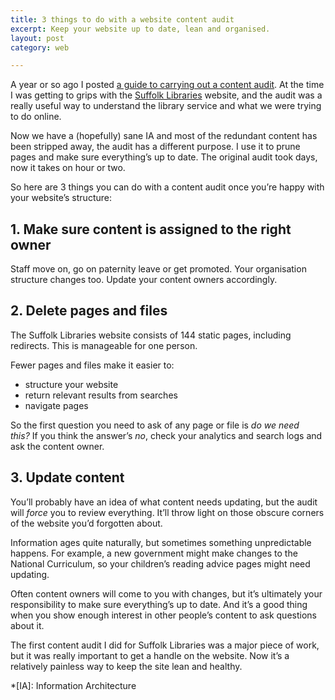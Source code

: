```yaml
---
title: 3 things to do with a website content audit
excerpt: Keep your website up to date, lean and organised.
layout: post
category: web

---
```

A year or so ago I posted [a guide to carrying out a content audit][1]. At the time I was getting to grips with the [Suffolk Libraries][2] website, and the audit was a really useful way to understand the library service and what we were trying to do online.

Now we have a (hopefully) sane IA and most of the redundant content has been stripped away, the audit has a different purpose. I use it to prune pages and make sure everything&#8217;s up to date. The original audit took days, now it takes on hour or two.

So here are 3 things you can do with a content audit once you&#8217;re happy with your website&#8217;s structure:

## 1. Make sure content is assigned to the right owner

Staff move on, go on paternity leave or get promoted. Your organisation structure changes too. Update your content owners accordingly.

## 2. Delete pages and files

The Suffolk Libraries website consists of 144 static pages, including redirects. This is manageable for one person.

Fewer pages and files make it easier to:

*   structure your website
*   return relevant results from searches
*   navigate pages

So the first question you need to ask of any page or file is *do we need this?* If you think the answer&#8217;s *no*, check your analytics and search logs and ask the content owner.

## 3. Update content

You&#8217;ll probably have an idea of what content needs updating, but the audit will *force* you to review everything. It&#8217;ll throw light on those obscure corners of the website you&#8217;d forgotten about.

Information ages quite naturally, but sometimes something unpredictable happens. For example, a new government might make changes to the National Curriculum, so your children&#8217;s reading advice pages might need updating.

Often content owners will come to you with changes, but it&#8217;s ultimately your responsibility to make sure everything&#8217;s up to date. And it&#8217;s a good thing when you show enough interest in other people&#8217;s content to ask questions about it.

The first content audit I did for Suffolk Libraries was a major piece of work, but it was really important to get a handle on the website. Now it&#8217;s a relatively painless way to keep the site lean and healthy.

 [1]: http://leonpaternoster.com/2013/04/carrying-out-a-web-content-audit/ "Carrying out a web content audit"
 [2]: http://suffolklibraries.co.uk

 *[IA]: Information Architecture
